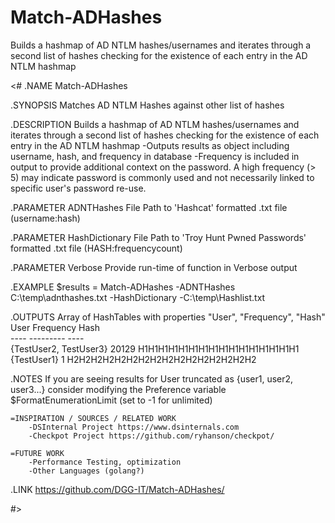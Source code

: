 # Match-ADHashes
Builds a hashmap of AD NTLM hashes/usernames and iterates through a second list of hashes checking for the existence of each entry in the AD NTLM hashmap

<#
.NAME
    Match-ADHashes

.SYNOPSIS
    Matches AD NTLM Hashes against other list of hashes

.DESCRIPTION
    Builds a hashmap of AD NTLM hashes/usernames and iterates through a second list of hashes checking for the existence of each entry in the AD NTLM hashmap
        -Outputs results as object including username, hash, and frequency in database
        -Frequency is included in output to provide additional context on the password. A high frequency (> 5) may indicate password is commonly used and not necessarily linked to specific user's password re-use.

.PARAMETER ADNTHashes
    File Path to 'Hashcat' formatted .txt file (username:hash)

.PARAMETER HashDictionary
    File Path to 'Troy Hunt Pwned Passwords' formatted .txt file (HASH:frequencycount)

.PARAMETER Verbose
    Provide run-time of function in Verbose output

.EXAMPLE
    $results = Match-ADHashes -ADNTHashes C:\temp\adnthashes.txt -HashDictionary -C:\temp\Hashlist.txt 

.OUTPUTS
    Array of HashTables with properties "User", "Frequency", "Hash"
    User                            Frequency Hash                            
    ----                            --------- ----                            
    {TestUser2, TestUser3} 			20129     H1H1H1H1H1H1H1H1H1H1H1H1H1H1H1H1
    {TestUser1}                     1         H2H2H2H2H2H2H2H2H2H2H2H2H2H2H2H2

.NOTES
    If you are seeing results for User truncated as {user1, user2, user3...} consider modifying the Preference variable $FormatEnumerationLimit (set to -1 for unlimited)
    
    =INSPIRATION / SOURCES / RELATED WORK
        -DSInternal Project https://www.dsinternals.com
        -Checkpot Project https://github.com/ryhanson/checkpot/

    =FUTURE WORK
        -Performance Testing, optimization
        -Other Languages (golang?)

.LINK
    https://github.com/DGG-IT/Match-ADHashes/

#>

